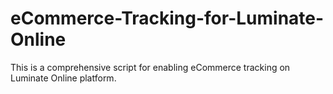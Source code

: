 # eCommerce-Tracking-for-Luminate-Online
This is a comprehensive script for enabling eCommerce tracking on Luminate Online platform. 
